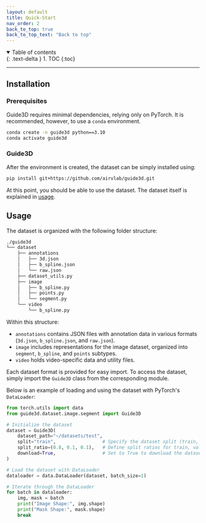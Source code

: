 ```yaml
---
layout: default
title: Quick-Start
nav_order: 2
back_to_top: true
back_to_top_text: "Back to top"
---
```


<details open markdown="block">
  <summary>
    Table of contents
  </summary>
  {: .text-delta }
1. TOC
{:toc}
</details>

---

## Installation

### Prerequisites

Guide3D requires minimal dependencies, relying only on PyTorch. It is
recommended, however, to use a `conda` environment.

```bash
conda create -n guide3d python==3.10
conda activate guide3d
```

### Guide3D

After the environment is created, the dataset can be simply installed using:

```bash
pip install git+https://github.com/airvlab/guide3d.git
```

At this point, you should be able to use the dataset. The dataset itself is
explained in [usage](https://github.com/airvlab/guide3d/usage).

## Usage

The dataset is organized with the following folder structure:

```bash
./guide3d
└── dataset
    ├── annotations
    │   ├── 3d.json
    │   ├── b_spline.json
    │   └── raw.json
    ├── dataset_utils.py
    ├── image
    │   ├── b_spline.py
    │   ├── points.py
    │   └── segment.py
    └── video
        └── b_spline.py
```

Within this structure:

- `annotations` contains JSON files with annotation data in various formats (`3d.json`, `b_spline.json`, and `raw.json`).
- `image` includes representations for the image dataset, organized into `segment`, `b_spline`, and `points` subtypes.
- `video` holds video-specific data and utility files.

Each dataset format is provided for easy import. To access the dataset, simply import the `Guide3D` class from the corresponding module.

Below is an example of loading and using the dataset with PyTorch's `DataLoader`:

```python
from torch.utils import data
from guide3d.dataset.image.segment import Guide3D

# Initialize the dataset
dataset = Guide3D(
    dataset_path="~/datasets/test",
    split="train",                 # Specify the dataset split (train, val, test)
    split_ratio=(0.8, 0.1, 0.1),   # Define split ratios for train, val, and test
    download=True,                 # Set to True to download the dataset if not available locally
)

# Load the dataset with DataLoader
dataloader = data.DataLoader(dataset, batch_size=1)

# Iterate through the DataLoader
for batch in dataloader:
    img, mask = batch
    print("Image Shape:", img.shape)
    print("Mask Shape:", mask.shape)
    break
```
